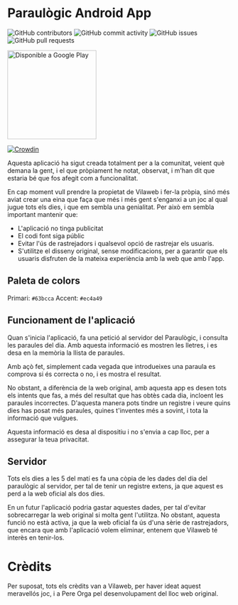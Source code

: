 # Paraulògic Android App

![GitHub contributors](https://img.shields.io/github/contributors/ArnyminerZ/Paraulogic-Android?style=for-the-badge)
![GitHub commit activity](https://img.shields.io/github/commit-activity/m/ArnyminerZ/Paraulogic-Android?style=for-the-badge)
![GitHub issues](https://img.shields.io/github/issues/ArnyminerZ/Paraulogic-Android?style=for-the-badge)
![GitHub pull requests](https://img.shields.io/github/issues-pr/ArnyminerZ/Paraulogic-Android?style=for-the-badge)

<a href='https://play.google.com/store/apps/details?id=com.arnyminerz.paraulogic&pcampaignid=pcampaignidMKT-Other-global-all-co-prtnr-py-PartBadge-Mar2515-1'><img width="200px" alt='Disponible a Google Play' src='https://play.google.com/intl/en_us/badges/static/images/badges/ca_badge_web_generic.png'/></a>

[![Crowdin](https://badges.crowdin.net/badge/dark/crowdin-on-light.png)](https://crowdin.com/project/paraulgic-android)

Aquesta aplicació ha sigut creada totalment per a la comunitat, veient què demana la gent, i el que
pròpiament he notat, observat, i m'han dit que estaria bé que fos afegit com a funcionalitat.

En cap moment vull prendre la propietat de Vilaweb i fer-la pròpia, sinó més aviat crear una eina
que faça que més i més gent s'enganxi a un joc al qual jugue tots els dies, i que em sembla una
genialitat. Per això em sembla important mantenir que:

* L'aplicació no tinga publicitat
* El codi font siga públic
* Evitar l'ús de rastrejadors i qualsevol opció de rastrejar els usuaris.
* S'utilitze el disseny original, sense modificacions, per a garantir que els usuaris disfruten de
  la mateixa experiència amb la web que amb l'app.

## Paleta de colors

Primari: `#63bcca`
Accent: `#ec4a49`

## Funcionament de l'aplicació

Quan s'inicia l'aplicació, fa una petició al servidor del Paraulògic, i consulta les paraules del
dia. Amb aquesta informació es mostren les lletres, i es desa en la memòria la llista de paraules.

Amb açò fet, simplement cada vegada que introdueixes una paraula es comprova si és correcta o no, i
es mostra el resultat.

No obstant, a diferència de la web original, amb aquesta app es desen tots els intents que fas, a
més del resultat que has obtès cada dia, incloent les paraules incorrectes. D'aquesta manera pots
tindre un registre i veure quins dies has posat més paraules, quines t'inventes més a sovint, i tota
la informació que vulgues.

Aquesta informació es desa al dispositiu i no s'envia a cap lloc, per a assegurar la teua
privacitat.

## Servidor

Tots els dies a les 5 del matí es fa una còpia de les dades del dia del paraulògic al servidor, per
tal de tenir un registre extens, ja que aquest es perd a la web oficial als dos dies.

En un futur l'aplicació podria gastar aquestes dades, per tal d'evitar sobrecarregar la web original
si molta gent l'utilitza. No obstant, aquesta funció no està activa, ja que la web oficial fa ús
d'una sèrie de rastrejadors, que encara que amb l'aplicació volem eliminar, entenem que Vilaweb té
interès en tenir-los.

# Crèdits

Per suposat, tots els crèdits van a Vilaweb, per haver ideat aquest meravellós joc, i a Pere Orga
pel desenvolupament del lloc web original.
